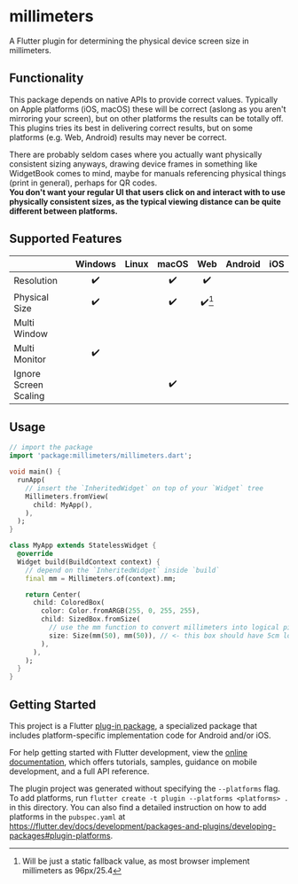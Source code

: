 # millimeters

A Flutter plugin for determining the physical device screen size in millimeters.

## Functionality

This package depends on native APIs to provide correct values. Typically on Apple platforms (iOS, macOS) these will be correct (aslong as you aren't mirroring your screen), but on other platforms the results can be totally off. This plugins tries its best in delivering correct results, but on some platforms (e.g. Web, Android) results may never be correct.

There are probably seldom cases where you actually want physically consistent sizing anyways, drawing device frames in something like WidgetBook comes to mind, maybe for manuals referencing physical things (print in general), perhaps for QR codes.<br>
**You don't want your regular UI that users click on and interact with to use physically consistent sizes, as the typical viewing distance can be quite different between platforms.**

## Supported Features

|                       | Windows | Linux | macOS | Web | Android | iOS |
|-----------------------|:-------:|:-----:|:-----:|:---:|:-------:|:---:|
| Resolution            | ✔️ || ✔️ | ✔️ |||
| Physical Size         | ✔️ || ✔️ | ✔️[^1] |||
| Multi Window          |||||||
| Multi Monitor         | ✔️ ||||||
| Ignore Screen Scaling ||| ✔️ ||||

[^1]: Will be just a static fallback value, as most browser implement millimeters as 96px/25.4

## Usage

```dart
// import the package
import 'package:millimeters/millimeters.dart';

void main() {
  runApp(
    // insert the `InheritedWidget` on top of your `Widget` tree
    Millimeters.fromView(
      child: MyApp(),
    ),
  );
}

class MyApp extends StatelessWidget {
  @override
  Widget build(BuildContext context) {
    // depend on the `InheritedWidget` inside `build`
    final mm = Millimeters.of(context).mm;

    return Center(
      child: ColoredBox(
        color: Color.fromARGB(255, 0, 255, 255),
        child: SizedBox.fromSize(
          // use the mm function to convert millimeters into logical pixels
          size: Size(mm(50), mm(50)), // <- this box should have 5cm long edges.
        ),
      ),
    );
  }
}
```

## Getting Started

This project is a Flutter
[plug-in package](https://flutter.dev/developing-packages/),
a specialized package that includes platform-specific implementation code for
Android and/or iOS.

For help getting started with Flutter development, view the
[online documentation](https://flutter.dev/docs), which offers tutorials,
samples, guidance on mobile development, and a full API reference.

The plugin project was generated without specifying the `--platforms` flag.
To add platforms, run `flutter create -t plugin --platforms <platforms> .` in this directory.
You can also find a detailed instruction on how to add platforms in the `pubspec.yaml` at https://flutter.dev/docs/development/packages-and-plugins/developing-packages#plugin-platforms.

